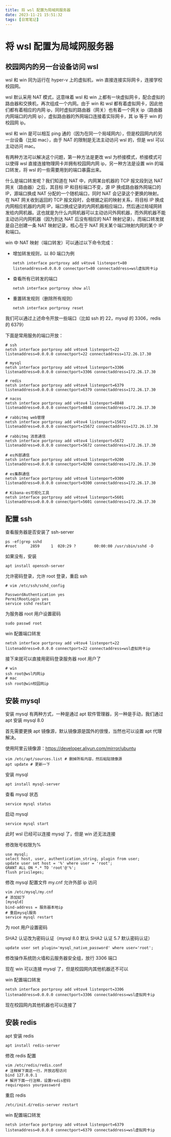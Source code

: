 ```yaml
---
title: 将 wsl 配置为局域网服务器
date: 2023-11-21 15:51:32
tags: [日常笔记]
---
```


# 将 wsl 配置为局域网服务器

## 校园网内的另一台设备访问 wsl

wsl 和 win 同为运行在 hyper-v 上的虚拟机，win 直接连接实际网卡，连接学校校园网。

wsl 默认采用 NAT 模式，这意味着 wsl 和 win 上都有一块虚拟网卡，配合虚拟的路由器和交换机，再次组成一个内网。由于 win 和 wsl 都有着虚拟网卡，因此他们都有着相应的内网 ip，同时虚拟的路由器（网关）也有着一个网关 ip（路由器内网端口的内网 ip），虚拟路由器的外网端口连接着实际网卡，其 ip 等于 win 的校园网 ip。

wsl 和 win 是可以相互 ping 通的（因为在同一个局域网内），但是校园网内的另一台设备（比如 mac），由于 NAT 的限制是无法主动访问 wsl 的，但是 wsl 可以主动访问 mac。

有两种方法可以解决这个问题，第一种方法是更改 wsl 为桥接模式，桥接模式可以使得 wsl 直接连接物理网卡并拥有校园网内网 ip，另一种方法是设置 win 的端口转发，将 wsl 的一些需要用到的端口暴露出来。

什么是端口转发呢？我们知道在 NAT 中，内网某台机器的 TCP 报文段到达 NAT 网关（路由器）之后，其目标 IP 和目标端口不变，源 IP 换成路由器外网端口的 IP，源端口换成 NAT 分配的一个随机端口，同时 NAT 会记录这个更换的映射。在 NAT 网关收到返回的 TCP 报文段时，会根据之前的映射关系，将目标 IP 换成内网相应机器的内网 IP，端口换成记录的内网机器相应端口，然后通过局域网转发给内网机器。这也就是为什么内网机器可以主动访问外网机器，而外网机器不能主动访问内网机器（因为到达 NAT 后没有相应的 NAT 映射记录）。而端口转发就是自己创建一条 NAT 映射记录，核心在于 NAT 网关某个端口映射内网的某个 IP 和端口。

win 中 NAT 映射（端口转发）可以通过以下命令完成：

- 增加转发规则，以 80 端口为例

  ```shell
  netsh interface portproxy add v4tov4 listenport=80 listenaddress=0.0.0.0 connectport=80 connectaddress=wsl虚拟网卡ip
  ```

- 查看所有已转发的端口
  ```shell
  netsh interface portproxy show all
  ```
- 重置转发规则（删除所有规则）
  ```shell
  netsh interface portproxy reset
  ```

我们可以通过上述命令开放一些端口（比如 ssh 的 22，mysql 的 3306，redis 的 6379）

下面是常用服务的端口开放：

```shell
# ssh
netsh interface portproxy add v4tov4 listenport=22 listenaddress=0.0.0.0 connectport=22 connectaddress=172.26.17.30

# mysql
netsh interface portproxy add v4tov4 listenport=3306 listenaddress=0.0.0.0 connectport=3306 connectaddress=172.26.17.30

# redis
netsh interface portproxy add v4tov4 listenport=6379 listenaddress=0.0.0.0 connectport=6379 connectaddress=172.26.17.30

# nacos
netsh interface portproxy add v4tov4 listenport=8848 listenaddress=0.0.0.0 connectport=8848 connectaddress=172.26.17.30

# rabbitmq web管理
netsh interface portproxy add v4tov4 listenport=15672 listenaddress=0.0.0.0 connectport=15672 connectaddress=172.26.17.30

# rabbitmq 消息通信
netsh interface portproxy add v4tov4 listenport=5672 listenaddress=0.0.0.0 connectport=5672 connectaddress=172.26.17.30

# es外部通信
netsh interface portproxy add v4tov4 listenport=9200 listenaddress=0.0.0.0 connectport=9200 connectaddress=172.26.17.30

# es集群通信
netsh interface portproxy add v4tov4 listenport=9300 listenaddress=0.0.0.0 connectport=9300 connectaddress=172.26.17.30

# Kibana-es可视化工具
netsh interface portproxy add v4tov4 listenport=5601 listenaddress=0.0.0.0 connectport=5601 connectaddress=172.26.17.30
```

## 配置 ssh

查看服务器是否安装了 ssh-server

```shell
ps -ef|grep sshd
#root      2859     1  020:29 ?        00:00:00 /usr/sbin/sshd -D
```

如果没有，安装

```shell
apt install openssh-server
```

允许密码登录，允许 root 登录，重启 ssh

```shell
# vim /etc/ssh/sshd_config

PasswordAuthentication yes
PermitRootLogin yes
service sshd restart
```

为服务器 root 用户设置密码

```shell
sudo passwd root
```

win 配置端口转发

```shell
netsh interface portproxy add v4tov4 listenport=22 listenaddress=0.0.0.0 connectport=22 connectaddress=wsl虚拟网卡ip
```

接下来就可以直接用密码登录服务器 root 用户了

```shell
# win
ssh root@wsl内网ip
# mac
ssh root@win校园网ip
```

## 安装 mysql

安装 mysql 有两种方式，一种是通过 apt 软件管理器，另一种是手动，我们通过 apt 安装 mysql 8.0

首先需要更换 apt 镜像源，默认镜像源是国外的很慢，当然也可以设置 apt 代理解决。

使用阿里云镜像源：https://developer.aliyun.com/mirror/ubuntu

```shell
vim /etc/apt/sources.list # 删掉所有内容，然后粘贴镜像源
apt update # 更新一下
```

安装 mysql

```shell
apt install mysql-server
```

查看 mysql 状态

```shell
service mysql status
```

启动 mysql

```shell
service mysql start
```

此时 wsl 已经可以连接 mysql 了，但是 win 还无法连接

修改账号权限为%

```shell
use mysql;
select host, user, authentication_string, plugin from user;
update user set host = '%' where user = 'root';
GRANT ALL ON *.* TO 'root'@'%';
flush privileges;
```

修改 mysql 配置文件 my.cnf 允许外部 ip 访问

```shell
vim /etc/mysql/my.cnf
# 添加如下
[mysqld]
bind-address = 服务器本地ip
# 重启mysql服务
service mysql restart
```

为 root 用户设置密码

SHA2 认证改为密码认证（mysql 8.0 默认 SHA2 认证 5.7 默认密码认证）

```shell
update user set plugin='mysql_native_password' where user='root';
```

修改操作系统防火墙和云服务器安全组，放行 3306 端口

现在 win 可以连接 mysql 了，但是校园网内其他机器还不可以

win 配置端口转发

```shell
netsh interface portproxy add v4tov4 listenport=3306 listenaddress=0.0.0.0 connectport=3306 connectaddress=wsl虚拟网卡ip
```

现在校园网内其他机器也可以连接了

## 安装 redis

apt 安装 redis

```shell
apt install redis-server
```

修改 redis 配置

```shell
vim /etc/redis/redis.conf
# 注释掉下面这一行，开放远程访问
bind 127.0.0.1
# 解开下面一行注释，设置redis密码
requirepass yourpassword
```

重启 redis

```shell
/etc/init.d/redis-server restart
```

win 配置端口转发

```shell
netsh interface portproxy add v4tov4 listenport=6379 listenaddress=0.0.0.0 connectport=6379 connectaddress=wsl虚拟网卡ip
```
